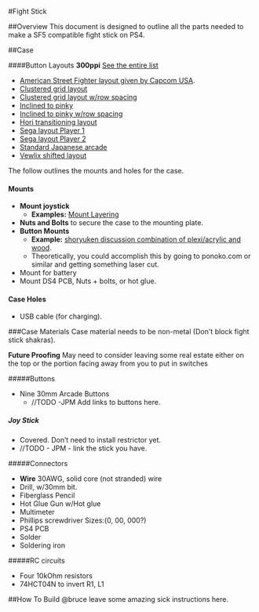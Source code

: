 #Fight Stick

##Overview
This document is designed to outline all the parts needed to make a SF5 compatible fight stick on PS4.

##Case

####Button Layouts __300ppi__
[See the entire list](http://www.slagcoin.com/joystick/layout.html)
* [American Street Fighter layout given by Capcom USA](http://www.slagcoin.com/joystick/layout/american_l.png). 
* [Clustered grid layout](http://www.slagcoin.com/joystick/layout/matrix36_l.png)
* [Clustered grid layout w/row spacing](http://www.slagcoin.com/joystick/layout/matrixs36_l.png)
* [Inclined to pinky](http://www.slagcoin.com/joystick/layout/incline36_l.png)
* [Inclined to pinky w/row spacing](http://www.slagcoin.com/joystick/layout/inclines36_l.png)
* [Hori transitioning layout](http://www.slagcoin.com/joystick/layout/hori36_l.png)
* [Sega layout Player 1](http://www.slagcoin.com/joystick/layout/sega1_l.png)
* [Sega layout Player 2](http://www.slagcoin.com/joystick/layout/sega2_l.png)
* [Standard Japanese arcade](http://www.slagcoin.com/joystick/layout/cluster36_l.png)
* [Vewlix shifted layout](http://www.slagcoin.com/joystick/layout/shift36_l.png)

The follow outlines the mounts and holes for the case.

#### Mounts

* **Mount joystick**
  *  **Examples:** [Mount Layering](http://www.slagcoin.com/joystick/mounting_layering.html)
* **Nuts and Bolts** to secure the case to the mounting plate.
* **Button Mounts**
  * **Example:** [shoryuken discussion combination of plexi/acrylic and wood](http://forums.shoryuken.com/discussion/44066/mounting-sanwa-buttons).
  * Theoretically, you could accomplish this by going to ponoko.com or similar and getting something laser cut.
* Mount for battery
* Mount DS4 PCB, Nuts + bolts, or hot glue.

#### Case Holes
* USB cable (for charging).

###Case Materials
Case material needs to be non-metal (Don't block fight stick shakras).

**Future Proofing** May need to consider leaving some real estate either on the top or the portion facing away from you to put in switches

#####Buttons

* Nine 30mm Arcade Buttons
  * //TODO -JPM Add links to buttons here. 

##### Joy Stick

* Covered. Don’t need to install restrictor yet.
* //TODO - JPM - link the stick you have.

#####Connectors

* **Wire** 30AWG, solid core (not stranded) wire
* Drill, w/30mm bit.
* Fiberglass Pencil
* Hot Glue Gun w/Hot glue
* Multimeter
* Phillips screwdriver Sizes:(0, 00, 000?)
* PS4 PCB
* Solder
* Soldering iron

#####RC circuits
* Four 10kOhm resistors
* 74HCT04N to invert R1, L1

##How To Build
@bruce leave some amazing sick instructions here.
